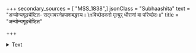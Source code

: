 +++
secondary_sources = [ "MSS_1838",]
jsonClass = "Subhaashita"
text = "अन्योन्यगूढचेष्टित- सद्भावस्नेहपाशबद्धस्य।  \nविच्छेदकरो मृत्युर् धीराणां वा परिच्छेदः॥"
title = "अन्योन्यगूढचेष्टित"

+++

<details><summary>Text</summary>

अन्योन्यगूढचेष्टित- सद्भावस्नेहपाशबद्धस्य।  
विच्छेदकरो मृत्युर् धीराणां वा परिच्छेदः॥
</details>
